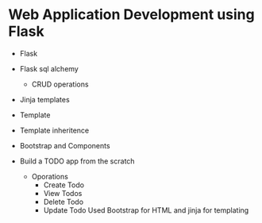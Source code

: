 # Web Application Development using Flask

- Flask
- Flask sql alchemy
    - CRUD operations
- Jinja templates
- Template 
- Template inheritence 

- Bootstrap and Components

- Build a TODO app from the scratch
  - Oporations
    - Create Todo
    - View  Todos
    - Delete Todo
    - Update Todo
  Used Bootstrap for HTML and jinja for templating 




